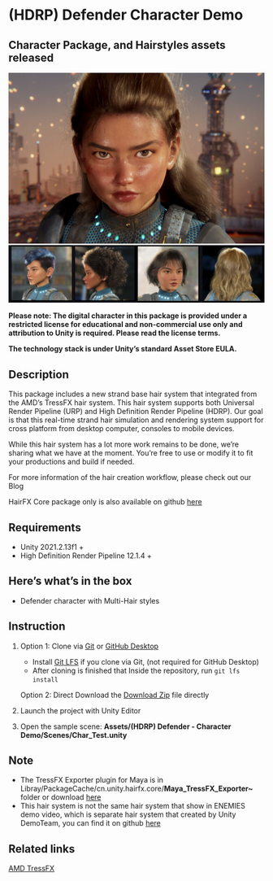 # (HDRP) Defender Character Demo 
## Character Package, and Hairstyles assets released

![Defender](Defender_Cover_Image.jpg)
![Defender](Defender_Hair_Styles.jpg)

**Please note: The digital character in this package is provided under a restricted license for educational and non-commercial use only and attribution to Unity is required. Please read the license terms.**

**The technology stack is under Unity’s standard Asset Store EULA.**

## Description

This package includes a new strand base hair system that integrated from the AMD’s TressFX hair system. This hair system supports both Universal Render Pipeline (URP) and High Definition Render Pipeline (HDRP). Our goal is that this real-time strand hair simulation and rendering system support for cross platform from desktop computer, consoles to mobile devices.

While this hair system has a lot more work remains to be done, we’re sharing what we have at the moment. You’re free to use or modify it to fit your productions and build if needed.

For more information of the hair creation workflow, please check out our Blog

HairFX Core package only is also available on github [here](https://github.com/Unity-China/cn.unity.hairfx.core)

## Requirements

- Unity 2021.2.13f1 +
- High Definition Render Pipeline 12.1.4 +

## Here’s what’s in the box
- Defender character with Multi-Hair styles

## Instruction
1. Option 1: Clone via [Git](https://git-scm.com/) or [GitHub Desktop](https://desktop.github.com/)
   - Install [Git LFS](https://git-lfs.github.com/) if you clone via Git, (not required for GitHub Desktop)
   - After cloning is finished that Inside the repository, run `git lfs install`
 
   Option 2: Direct Download the [Download Zip](https://github.com/UnityTechnologies/HDRP-Defender-Character-Demo/archive/refs/heads/main.zip) file directly
  
2. Launch the project with Unity Editor
3. Open the sample scene: **Assets/(HDRP) Defender - Character Demo/Scenes/Char_Test.unity**

## Note
- The TressFX Exporter plugin for Maya is in Libray/PackageCache/cn.unity.hairfx.core/**Maya_TressFX_Exporter~** folder or download [here](https://github.com/Unity-China/cn.unity.hairfx.core/tree/main/Maya_TressFX_Exporter~)
- This hair system is not the same hair system that show in ENEMIES demo video, which is separate hair system that created by Unity DemoTeam, you can find it on github [here](https://github.com/Unity-Technologies/com.unity.demoteam.hair)


## Related links
[AMD TressFX](https://github.com/GPUOpen-Effects/TressFX)
